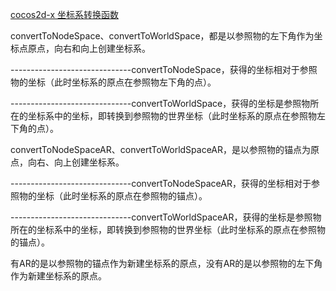 [cocos2d-x 坐标系转换函数](https://www.jianshu.com/p/f018681acfee)

convertToNodeSpace、convertToWorldSpace，都是以参照物的左下角作为坐标点原点，向右和向上创建坐标系。

------------------------------convertToNodeSpace，获得的坐标相对于参照物的坐标（此时坐标系的原点在参照物左下角的点）。

------------------------------convertToWorldSpace，获得的坐标是参照物所在的坐标系中的坐标，即转换到参照物的世界坐标（此时坐标系的原点在参照物左下角的点）。

convertToNodeSpaceAR、convertToWorldSpaceAR，是以参照物的锚点为原点，向右、向上创建坐标系。

------------------------------convertToNodeSpaceAR，获得的坐标相对于参照物的坐标（此时坐标系的原点在参照物的锚点）。

------------------------------convertToWorldSpaceAR，获得的坐标是参照物所在的坐标系中的坐标，即转换到参照物的世界坐标（此时坐标系的原点在参照物的锚点）。

有AR的是以参照物的锚点作为新建坐标系的原点，没有AR的是以参照物的左下角作为新建坐标系的原点。